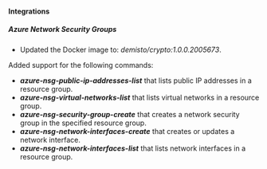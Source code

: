 
#### Integrations

##### Azure Network Security Groups
- Updated the Docker image to: *demisto/crypto:1.0.0.2005673*.

Added support for the following commands:
- ***azure-nsg-public-ip-addresses-list*** that lists public IP addresses in a resource group.
- ***azure-nsg-virtual-networks-list*** that lists virtual networks in a resource group.
- ***azure-nsg-security-group-create*** that creates a network security group in the specified resource group.
- ***azure-nsg-network-interfaces-create*** that creates or updates a network interface.
- ***azure-nsg-network-interfaces-list*** that lists network interfaces in a resource group.
